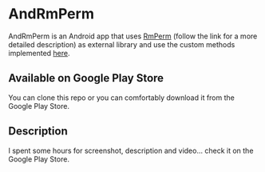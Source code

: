 # AndRmPerm

AndRmPerm is an Android app that uses [RmPerm](https://github.com/simoneaonzo/RmPerm) (follow the link for a more detailed description) as external library and use the custom methods implemented [here](https://github.com/simoneaonzo/CustomApp/blob/master/app/src/main/java/com/custom/customapp/CustomMethods.java).

## Available on Google Play Store

You can clone this repo or you can comfortably download it from the Google Play Store.

## Description

I spent some hours for screenshot, description and video... check it on the Google Play Store.
